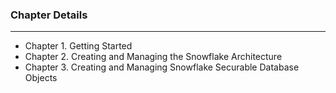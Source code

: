 ### **Chapter Details**
----
- Chapter 1. Getting Started
- Chapter 2. Creating and Managing the Snowflake Architecture
- Chapter 3. Creating and Managing Snowflake Securable Database Objects
